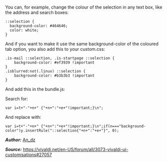You can, for example, change the colour of the selection in any text box, like the address and search boxes:

    ::selection {
      background-color: #464646;
      color: white;
    }

And if you want to make it use the same background-color of the coloured tab option, you also add this to your custom.css:

    .is-mail ::selection, .is-startpage ::selection {
    	background-color: #ef3939 !important
    }
    .isblurred:not(.linux) ::selection {
    	background-color: #b3b3b3 !important
    }

And add this in the bundle.js:

Search for:

    var i=t+"-"+n+" {"+n+":"+e+"!important;}\n";

And replace with:

    var i=t+"-"+n+" {"+n+":"+e+"!important;}\n";if(n==="background-color")y.insertRule("::selection{"+n+":"+e+"}", 0);
    
***Author:*** [An_dz](https://vivaldi.net/en-US/easysocial-dashboard/profile/15939)

***Source:*** https://vivaldi.net/en-US/forum/all/3073-vivaldi-ui-customisations#27057
